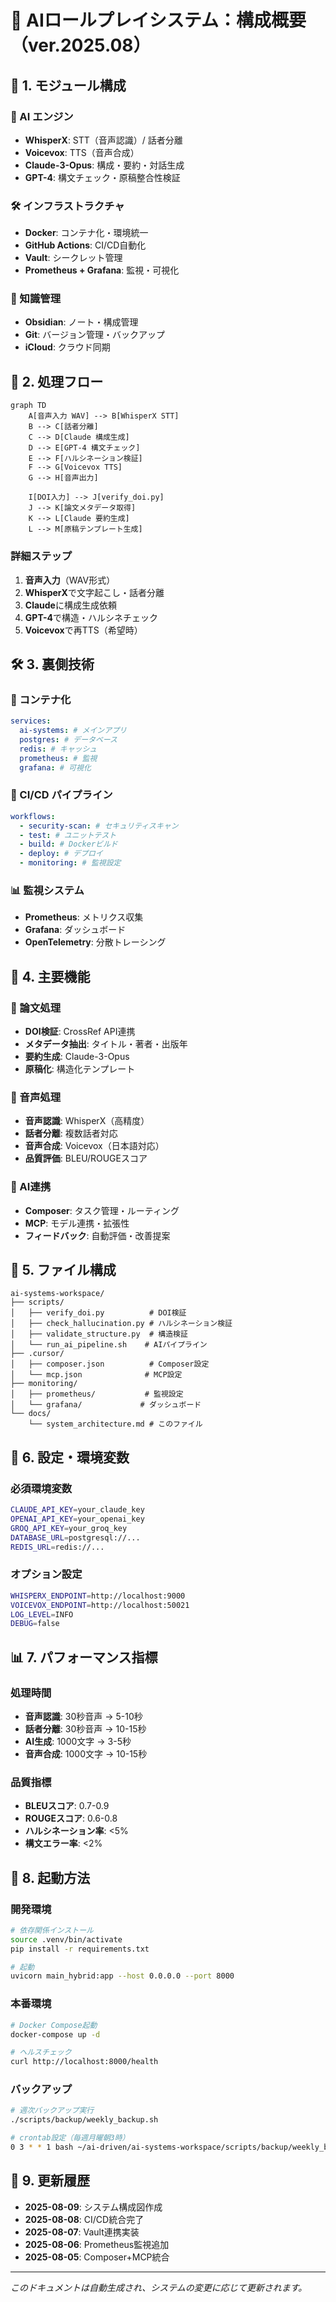 # 🧠 AIロールプレイシステム：構成概要（ver.2025.08）

## 🧩 1. モジュール構成

### 🤖 AI エンジン
- **WhisperX**: STT（音声認識）/ 話者分離
- **Voicevox**: TTS（音声合成）
- **Claude-3-Opus**: 構成・要約・対話生成
- **GPT-4**: 構文チェック・原稿整合性検証

### 🛠 インフラストラクチャ
- **Docker**: コンテナ化・環境統一
- **GitHub Actions**: CI/CD自動化
- **Vault**: シークレット管理
- **Prometheus + Grafana**: 監視・可視化

### 📝 知識管理
- **Obsidian**: ノート・構成管理
- **Git**: バージョン管理・バックアップ
- **iCloud**: クラウド同期

## 🔁 2. 処理フロー

```mermaid
graph TD
    A[音声入力 WAV] --> B[WhisperX STT]
    B --> C[話者分離]
    C --> D[Claude 構成生成]
    D --> E[GPT-4 構文チェック]
    E --> F[ハルシネーション検証]
    F --> G[Voicevox TTS]
    G --> H[音声出力]
    
    I[DOI入力] --> J[verify_doi.py]
    J --> K[論文メタデータ取得]
    K --> L[Claude 要約生成]
    L --> M[原稿テンプレート生成]
```

### 詳細ステップ
1. **音声入力**（WAV形式）
2. **WhisperX**で文字起こし・話者分離
3. **Claude**に構成生成依頼
4. **GPT-4**で構造・ハルシネチェック
5. **Voicevox**で再TTS（希望時）

## 🛠 3. 裏側技術

### 🐳 コンテナ化
```yaml
services:
  ai-systems: # メインアプリ
  postgres: # データベース
  redis: # キャッシュ
  prometheus: # 監視
  grafana: # 可視化
```

### 🔄 CI/CD パイプライン
```yaml
workflows:
  - security-scan: # セキュリティスキャン
  - test: # ユニットテスト
  - build: # Dockerビルド
  - deploy: # デプロイ
  - monitoring: # 監視設定
```

### 📊 監視システム
- **Prometheus**: メトリクス収集
- **Grafana**: ダッシュボード
- **OpenTelemetry**: 分散トレーシング

## 🎯 4. 主要機能

### 📝 論文処理
- **DOI検証**: CrossRef API連携
- **メタデータ抽出**: タイトル・著者・出版年
- **要約生成**: Claude-3-Opus
- **原稿化**: 構造化テンプレート

### 🎤 音声処理
- **音声認識**: WhisperX（高精度）
- **話者分離**: 複数話者対応
- **音声合成**: Voicevox（日本語対応）
- **品質評価**: BLEU/ROUGEスコア

### 🤖 AI連携
- **Composer**: タスク管理・ルーティング
- **MCP**: モデル連携・拡張性
- **フィードバック**: 自動評価・改善提案

## 📁 5. ファイル構成

```
ai-systems-workspace/
├── scripts/
│   ├── verify_doi.py          # DOI検証
│   ├── check_hallucination.py # ハルシネーション検証
│   ├── validate_structure.py  # 構造検証
│   └── run_ai_pipeline.sh    # AIパイプライン
├── .cursor/
│   ├── composer.json          # Composer設定
│   └── mcp.json              # MCP設定
├── monitoring/
│   ├── prometheus/           # 監視設定
│   └── grafana/             # ダッシュボード
└── docs/
    └── system_architecture.md # このファイル
```

## 🔧 6. 設定・環境変数

### 必須環境変数
```bash
CLAUDE_API_KEY=your_claude_key
OPENAI_API_KEY=your_openai_key
GROQ_API_KEY=your_groq_key
DATABASE_URL=postgresql://...
REDIS_URL=redis://...
```

### オプション設定
```bash
WHISPERX_ENDPOINT=http://localhost:9000
VOICEVOX_ENDPOINT=http://localhost:50021
LOG_LEVEL=INFO
DEBUG=false
```

## 📊 7. パフォーマンス指標

### 処理時間
- **音声認識**: 30秒音声 → 5-10秒
- **話者分離**: 30秒音声 → 10-15秒
- **AI生成**: 1000文字 → 3-5秒
- **音声合成**: 1000文字 → 10-15秒

### 品質指標
- **BLEUスコア**: 0.7-0.9
- **ROUGEスコア**: 0.6-0.8
- **ハルシネーション率**: <5%
- **構文エラー率**: <2%

## 🚀 8. 起動方法

### 開発環境
```bash
# 依存関係インストール
source .venv/bin/activate
pip install -r requirements.txt

# 起動
uvicorn main_hybrid:app --host 0.0.0.0 --port 8000
```

### 本番環境
```bash
# Docker Compose起動
docker-compose up -d

# ヘルスチェック
curl http://localhost:8000/health
```

### バックアップ
```bash
# 週次バックアップ実行
./scripts/backup/weekly_backup.sh

# crontab設定（毎週月曜朝3時）
0 3 * * 1 bash ~/ai-driven/ai-systems-workspace/scripts/backup/weekly_backup.sh
```

## 📝 9. 更新履歴

- **2025-08-09**: システム構成図作成
- **2025-08-08**: CI/CD統合完了
- **2025-08-07**: Vault連携実装
- **2025-08-06**: Prometheus監視追加
- **2025-08-05**: Composer+MCP統合

---

*このドキュメントは自動生成され、システムの変更に応じて更新されます。*
